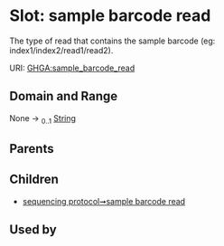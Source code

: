 
# Slot: sample barcode read


The type of read that contains the sample barcode (eg: index1/index2/read1/read2).

URI: [GHGA:sample_barcode_read](https://w3id.org/GHGA/sample_barcode_read)


## Domain and Range

None &#8594;  <sub>0..1</sub> [String](types/String.md)

## Parents


## Children

 *  [sequencing protocol➞sample barcode read](sequencing_protocol_sample_barcode_read.md)

## Used by

